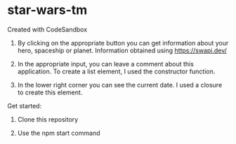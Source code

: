 # star-wars-tm

Created with CodeSandbox

1. By clicking on the appropriate button you can get information about your hero, spaceship or planet. Information obtained using https://swapi.dev/

2. In the appropriate input, you can leave a comment about this application. To create a list element, I used the constructor function.

3. In the lower right corner you can see the current date. I used a closure to create this element.

Get started:

1. Сlone this repository

2. Use the npm start command
